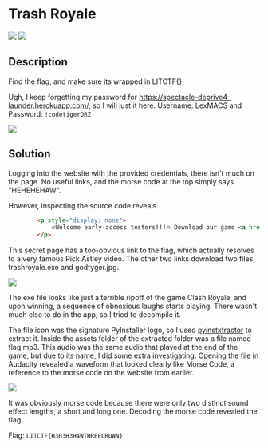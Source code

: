 # Trash Royale
![](https://img.shields.io/badge/category-misc-blue)
![](https://img.shields.io/badge/solves-53-orange)

## Description
Find the flag, and make sure its wrapped in LITCTF{}

Ugh, I keep forgetting my password for <https://spectacle-deprive4-launder.herokuapp.com/>, so I will just it here.
Username: LexMACS and Password: `!codetigerORZ`

![](https://i.imgflip.com/6njl88.jpg)

## Solution
Logging into the website with the provided credentials, there isn't much on the page. No useful links, and the morse code at the top simply says "HEHEHEHAW".

However, inspecting the source code reveals
```html
        <p style="display: none">
            🔥Welcome early-access testers!!!🔥 Download our game <a href="/3ar1y-4cc35s">here!</a>
        </p>
```

This secret page has a too-obvious link to the flag, which actually resolves to a very famous Rick Astley video. The other two links download two files, trashroyale.exe and godtyger.jpg.

![](https://user-images.githubusercontent.com/62577178/182062737-488e3a87-c967-4b17-84e7-072c1663d397.png)

The exe file looks like just a terrible ripoff of the game Clash Royale, and upon winning, a sequence of obnoxious laughs starts playing. There wasn't much else to do in the app, so I tried to decompile it.

The file icon was the signature PyInstaller logo, so I used [pyinstxtractor](https://github.com/extremecoders-re/pyinstxtractor) to extract it. Inside the assets folder of the extracted folder was a file named flag.mp3. This audio was the same audio that played at the end of the game, but due to its name, I did some extra investigating. Opening the file in Audacity revealed a waveform that looked clearly like Morse Code, a reference to the morse code on the website from earlier. 

![](https://user-images.githubusercontent.com/62577178/182063604-08f87913-8d34-4d30-9363-dea389daea7f.png)

It was obviously morse code because there were only two distinct sound effect lengths, a short and long one. Decoding the morse code revealed the flag.


Flag: `LITCTF{H3H3H3H4WTHREECROWN}`
